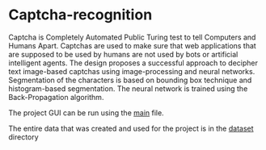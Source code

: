 # Captcha-recognition  
   
Captcha is Completely Automated Public Turing test to tell Computers and Humans Apart. Captchas are used to make sure that web applications that are supposed to be used by humans are not used by bots or artificial intelligent agents. The design proposes a successful approach to decipher text image-based captchas using image-processing and neural networks. Segmentation of the characters is based on bounding box technique and histogram-based segmentation. The neural network is trained using the Back-Propagation algorithm.   
    
The project GUI can be run using the [main](untitled.m) file.   
   
The entire data that was created and used for the project is in the [dataset](dataset) directory

